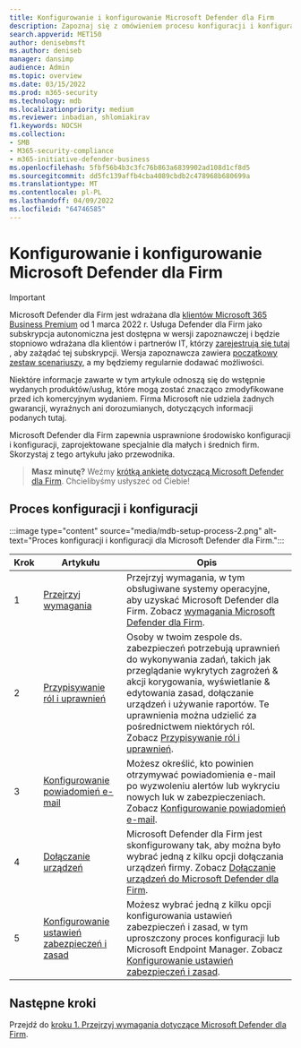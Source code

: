 ```yaml
---
title: Konfigurowanie i konfigurowanie Microsoft Defender dla Firm
description: Zapoznaj się z omówieniem procesu konfiguracji i konfiguracji dla Microsoft Defender dla Firm
search.appverid: MET150
author: denisebmsft
ms.author: deniseb
manager: dansimp
audience: Admin
ms.topic: overview
ms.date: 03/15/2022
ms.prod: m365-security
ms.technology: mdb
ms.localizationpriority: medium
ms.reviewer: inbadian, shlomiakirav
f1.keywords: NOCSH
ms.collection:
- SMB
- M365-security-compliance
- m365-initiative-defender-business
ms.openlocfilehash: 5fbf56b4b3c3fc76b863a6839902ad108d1cf8d5
ms.sourcegitcommit: dd5fc139affb4cba4089cbdb2c478968b680699a
ms.translationtype: MT
ms.contentlocale: pl-PL
ms.lasthandoff: 04/09/2022
ms.locfileid: "64746585"
---
```

# <a name="set-up-and-configure-microsoft-defender-for-business"></a>Konfigurowanie i konfigurowanie Microsoft Defender dla Firm

> [!IMPORTANT]
> Microsoft Defender dla Firm jest wdrażana dla [klientów Microsoft 365 Business Premium](../../business-premium/index.md) od 1 marca 2022 r. Usługa Defender dla Firm jako subskrypcja autonomiczna jest dostępna w wersji zapoznawczej i będzie stopniowo wdrażana dla klientów i partnerów IT, którzy [zarejestrują się tutaj](https://aka.ms/mdb-preview) , aby zażądać tej subskrypcji. Wersja zapoznawcza zawiera [początkowy zestaw scenariuszy](mdb-tutorials.md#try-these-preview-scenarios), a my będziemy regularnie dodawać możliwości.
> 
> Niektóre informacje zawarte w tym artykule odnoszą się do wstępnie wydanych produktów/usług, które mogą zostać znacząco zmodyfikowane przed ich komercyjnym wydaniem. Firma Microsoft nie udziela żadnych gwarancji, wyraźnych ani dorozumianych, dotyczących informacji podanych tutaj. 

Microsoft Defender dla Firm zapewnia usprawnione środowisko konfiguracji i konfiguracji, zaprojektowane specjalnie dla małych i średnich firm. Skorzystaj z tego artykułu jako przewodnika.

>
> **Masz minutę?**
> Weźmy <a href="https://microsoft.qualtrics.com/jfe/form/SV_0JPjTPHGEWTQr4y" target="_blank">krótką ankietę dotyczącą Microsoft Defender dla Firm</a>. Chcielibyśmy usłyszeć od Ciebie!
>

## <a name="the-setup-and-configuration-process"></a>Proces konfiguracji i konfiguracji

:::image type="content" source="media/mdb-setup-process-2.png" alt-text="Proces konfiguracji i konfiguracji dla Microsoft Defender dla Firm.":::

| Krok  | Artykułu | Opis  |
|---------|---------|--------|
| 1 | [Przejrzyj wymagania](mdb-requirements.md) | Przejrzyj wymagania, w tym obsługiwane systemy operacyjne, aby uzyskać Microsoft Defender dla Firm. Zobacz [wymagania Microsoft Defender dla Firm](mdb-requirements.md). |
| 2 | [Przypisywanie ról i uprawnień](mdb-roles-permissions.md)     | Osoby w twoim zespole ds. zabezpieczeń potrzebują uprawnień do wykonywania zadań, takich jak przeglądanie wykrytych zagrożeń & akcji korygowania, wyświetlanie & edytowania zasad, dołączanie urządzeń i używanie raportów. Te uprawnienia można udzielić za pośrednictwem niektórych ról. Zobacz [Przypisywanie ról i uprawnień](mdb-roles-permissions.md).        |
| 3 | [Konfigurowanie powiadomień e-mail](mdb-email-notifications.md) | Możesz określić, kto powinien otrzymywać powiadomienia e-mail po wyzwoleniu alertów lub wykryciu nowych luk w zabezpieczeniach. Zobacz [Konfigurowanie powiadomień e-mail](mdb-email-notifications.md).| 
| 4 | [Dołączanie urządzeń](mdb-onboard-devices.md)     | Microsoft Defender dla Firm jest skonfigurowany tak, aby można było wybrać jedną z kilku opcji dołączania urządzeń firmy. Zobacz [Dołączanie urządzeń do Microsoft Defender dla Firm](mdb-onboard-devices.md).         |
| 5 | [Konfigurowanie ustawień zabezpieczeń i zasad](mdb-configure-security-settings.md) | Możesz wybrać jedną z kilku opcji konfigurowania ustawień zabezpieczeń i zasad, w tym uproszczony proces konfiguracji lub Microsoft Endpoint Manager. Zobacz [Konfigurowanie ustawień zabezpieczeń i zasad](mdb-configure-security-settings.md). |

## <a name="next-steps"></a>Następne kroki

Przejdź do [kroku 1. Przejrzyj wymagania dotyczące Microsoft Defender dla Firm](mdb-requirements.md).

